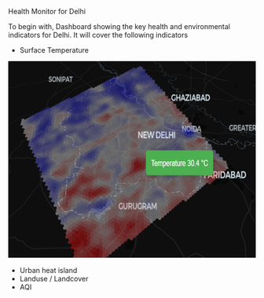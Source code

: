 Health Monitor for Delhi

To begin with, Dashboard showing the key health and environmental indicators for Delhi. It will cover the following indicators
  - Surface Temperature

<img src="Delhi Surface Temp.png" height=400/>

  - Urban heat island
  - Landuse / Landcover
  - AQI
